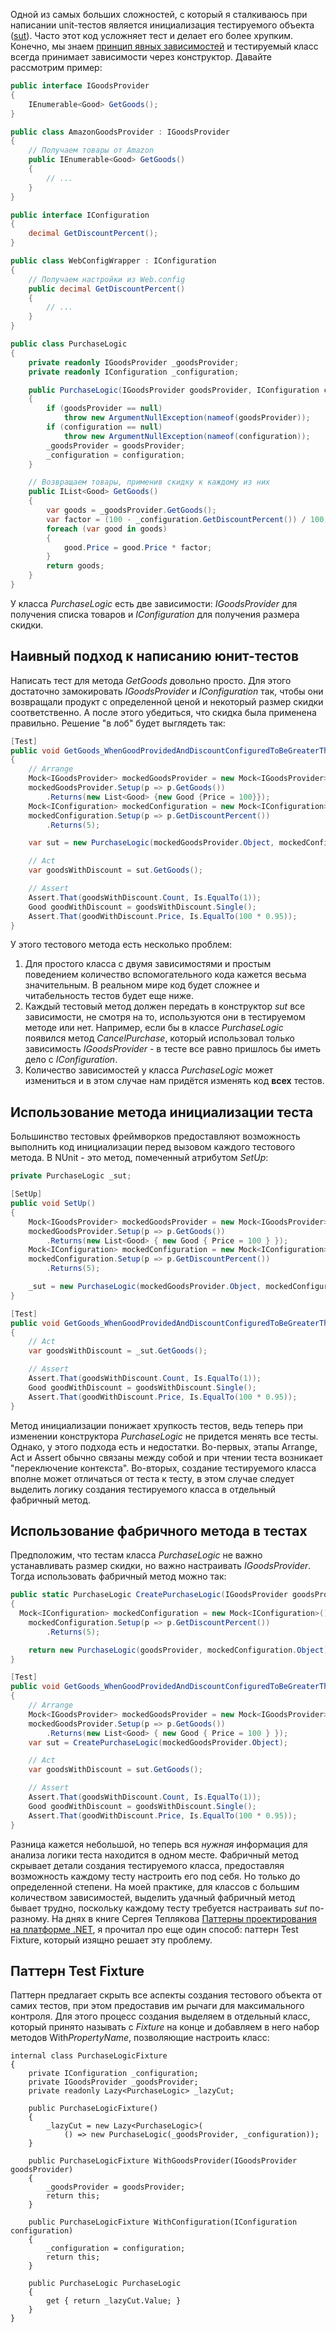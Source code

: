 Одной из самых больших сложностей, с который я сталкиваюсь при написании unit-тестов является инициализация тестируемого объекта ([sut][sut-ploeh]). Часто этот код усложняет тест и делает его более хрупким. Конечно, мы знаем [принцип явных зависимостей][explicit-dependencies-principle] и тестируемый класс всегда принимает зависимости через конструктор. Давайте рассмотрим пример:
```csharp
public interface IGoodsProvider
{
    IEnumerable<Good> GetGoods();
}

public class AmazonGoodsProvider : IGoodsProvider
{
    // Получаем товары от Amazon
    public IEnumerable<Good> GetGoods()
    {
        // ...
    }
}

public interface IConfiguration
{
    decimal GetDiscountPercent();
}

public class WebConfigWrapper : IConfiguration
{
    // Получаем настройки из Web.config
    public decimal GetDiscountPercent()
    {
        // ...
    }
}

public class PurchaseLogic
{
    private readonly IGoodsProvider _goodsProvider;
    private readonly IConfiguration _configuration;

    public PurchaseLogic(IGoodsProvider goodsProvider, IConfiguration configuration)
    {
        if (goodsProvider == null)
            throw new ArgumentNullException(nameof(goodsProvider));
        if (configuration == null)
            throw new ArgumentNullException(nameof(configuration));
        _goodsProvider = goodsProvider;
        _configuration = configuration;
    }

    // Возвращаем товары, применив скидку к каждому из них
    public IList<Good> GetGoods()
    {
        var goods = _goodsProvider.GetGoods();
        var factor = (100 - _configuration.GetDiscountPercent()) / 100;
        foreach (var good in goods)
        {
            good.Price = good.Price * factor;
        }
        return goods;
    }
}
```
У класса *PurchaseLogic* есть две зависимости: *IGoodsProvider* для получения списка товаров и *IConfiguration* для получения размера скидки. 
## Наивный подход к написанию юнит-тестов
Написать тест для метода *GetGoods* довольно просто. Для этого достаточно замокировать *IGoodsProvider* и *IConfiguration* так, чтобы они возвращали продукт с определенной ценой и некоторый размер скидки соответственно. А после этого убедиться, что скидка была применена правильно. Решение "в лоб" будет выглядеть так:
```csharp
[Test]
public void GetGoods_WhenGoodProvidedAndDiscountConfiguredToBeGreaterThenZero_AppliesDiscount()
{
    // Arrange
    Mock<IGoodsProvider> mockedGoodsProvider = new Mock<IGoodsProvider>();
    mockedGoodsProvider.Setup(p => p.GetGoods())
        .Returns(new List<Good> {new Good {Price = 100}});
    Mock<IConfiguration> mockedConfiguration = new Mock<IConfiguration>();
    mockedConfiguration.Setup(p => p.GetDiscountPercent())
        .Returns(5);

    var sut = new PurchaseLogic(mockedGoodsProvider.Object, mockedConfiguration.Object);

    // Act
    var goodsWithDiscount = sut.GetGoods();

    // Assert
    Assert.That(goodsWithDiscount.Count, Is.EqualTo(1));
    Good goodWithDiscount = goodsWithDiscount.Single();
    Assert.That(goodWithDiscount.Price, Is.EqualTo(100 * 0.95));
}
```
У этого тестового метода есть несколько проблем:
1. Для простого класса с двумя зависимостями и простым поведением количество вспомогательного кода кажется весьма значительным. В реальном мире код будет сложнее и читабельность тестов будет еще ниже. 
2. Каждый тестовый метод должен передать в конструктор *sut* все зависимости, не смотря на то, используются они в тестируемом методе или нет. Например, если бы в классе *PurchaseLogic* появился метод *CancelPurchase*, который использовал только зависимость *IGoodsProvider* - в тесте все равно пришлось бы иметь дело с *IConfiguration*.
3. Количество зависимостей у класса *PurchaseLogic* может измениться и в этом случае нам придётся изменять код **всех** тестов.
## Использование метода инициализации теста
Большинство тестовых фреймворков предоставляют возможность выполнить код инициализации перед вызовом каждого тестового метода. В NUnit - это метод, помеченный атрибутом *SetUp*:
```csharp
private PurchaseLogic _sut;

[SetUp]
public void SetUp()
{
    Mock<IGoodsProvider> mockedGoodsProvider = new Mock<IGoodsProvider>();
    mockedGoodsProvider.Setup(p => p.GetGoods())
        .Returns(new List<Good> { new Good { Price = 100 } });
    Mock<IConfiguration> mockedConfiguration = new Mock<IConfiguration>();
    mockedConfiguration.Setup(p => p.GetDiscountPercent())
        .Returns(5);

    _sut = new PurchaseLogic(mockedGoodsProvider.Object, mockedConfiguration.Object);
}

[Test]
public void GetGoods_WhenGoodProvidedAndDiscountConfiguredToBeGreaterThenZero_AppliesDiscount()
{
    // Act
    var goodsWithDiscount = _sut.GetGoods();

    // Assert
    Assert.That(goodsWithDiscount.Count, Is.EqualTo(1));
    Good goodWithDiscount = goodsWithDiscount.Single();
    Assert.That(goodWithDiscount.Price, Is.EqualTo(100 * 0.95));
}
```
Метод инициализации понижает хрупкость тестов, ведь теперь при изменении конструктора *PurchaseLogic* не придется менять все тесты. Однако, у этого подхода есть и недостатки. Во-первых, этапы Arrange, Act и Assert обычно связаны между собой и при чтении теста возникает "переключение контекста". Во-вторых, создание тестируемого класса вполне может отличаться от теста к тесту, в этом случае следует выделить логику создания тестируемого класса в отдельный фабричный метод.
## Использование фабричного метода в тестах
Предположим, что тестам класса *PurchaseLogic* не важно устанавливать размер скидки, но важно настраивать *IGoodsProvider*. Тогда использовать фабричный метод можно так:
```csharp
public static PurchaseLogic CreatePurchaseLogic(IGoodsProvider goodsProvider)
{
  Mock<IConfiguration> mockedConfiguration = new Mock<IConfiguration>();
    mockedConfiguration.Setup(p => p.GetDiscountPercent())
        .Returns(5);

    return new PurchaseLogic(goodsProvider, mockedConfiguration.Object);
}

[Test]
public void GetGoods_WhenGoodProvidedAndDiscountConfiguredToBeGreaterThenZero_AppliesDiscount()
{
    // Arrange
    Mock<IGoodsProvider> mockedGoodsProvider = new Mock<IGoodsProvider>();
    mockedGoodsProvider.Setup(p => p.GetGoods())
        .Returns(new List<Good> { new Good { Price = 100 } });
    var sut = CreatePurchaseLogic(mockedGoodsProvider.Object);

    // Act
    var goodsWithDiscount = sut.GetGoods();

    // Assert
    Assert.That(goodsWithDiscount.Count, Is.EqualTo(1));
    Good goodWithDiscount = goodsWithDiscount.Single();
    Assert.That(goodWithDiscount.Price, Is.EqualTo(100 * 0.95));
}
```
Разница кажется небольшой, но теперь вся *нужная* информация для анализа логики теста находится в одном месте. Фабричный метод скрывает детали создания тестируемого класса, предоставляя возможность каждому тесту настроить его под себя. Но только до определенной степени. На моей практике, для классов с большим количеством зависимостей, выделить удачный фабричный метод бывает трудно, поскольку каждому тесту требуется настраивать *sut* по-разному. На днях в книге Сергея Теплякова [Паттерны проектирования на платформе .NET][patters-book], я прочитал про еще один способ: паттерн Test Fixture, который изящно решает эту проблему.
## Паттерн Test Fixture
Паттерн предлагает скрыть все аспекты создания тестового объекта от самих тестов, при этом предоставив им рычаги для максимального контроля. Для этого процесс создания выделяем в отдельный класс, который принято называть с *Fixture* на конце и добавляем в него набор методов With*PropertyName*, позволяющие настроить класс:
```
internal class PurchaseLogicFixture
{
    private IConfiguration _configuration;
    private IGoodsProvider _goodsProvider;
    private readonly Lazy<PurchaseLogic> _lazyCut;

    public PurchaseLogicFixture()
    {
        _lazyCut = new Lazy<PurchaseLogic>(
            () => new PurchaseLogic(_goodsProvider, _configuration));
    }

    public PurchaseLogicFixture WithGoodsProvider(IGoodsProvider goodsProvider)
    {
        _goodsProvider = goodsProvider;
        return this;
    }

    public PurchaseLogicFixture WithConfiguration(IConfiguration configuration)
    {
        _configuration = configuration;
        return this;
    }

    public PurchaseLogic PurchaseLogic
    {
        get { return _lazyCut.Value; }
    }
}
```

[sut-ploeh]: https://blogs.msdn.microsoft.com/ploeh/2008/10/06/naming-sut-test-variables/
[explicit-dependencies-principle]: http://deviq.com/explicit-dependencies-principle/
[sut-double-ploeh]: http://blog.ploeh.dk/2016/06/15/sut-double/
[patters-book]: https://www.ozon.ru/context/detail/id/31789305/